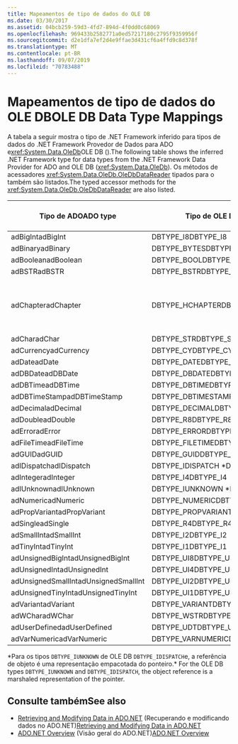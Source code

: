 ```yaml
---
title: Mapeamentos de tipo de dados do OLE DB
ms.date: 03/30/2017
ms.assetid: 04bcb259-59d3-4fd7-894d-4f0dd0c68069
ms.openlocfilehash: 969433b2582771a0ed57217180c2795f9359956f
ms.sourcegitcommit: d2e1dfa7ef2d4e9ffae3d431cf6a4ffd9c8d378f
ms.translationtype: MT
ms.contentlocale: pt-BR
ms.lasthandoff: 09/07/2019
ms.locfileid: "70783488"
---
```

# <a name="ole-db-data-type-mappings"></a><span data-ttu-id="f2103-102">Mapeamentos de tipo de dados do OLE DB</span><span class="sxs-lookup"><span data-stu-id="f2103-102">OLE DB Data Type Mappings</span></span>
<span data-ttu-id="f2103-103">A tabela a seguir mostra o tipo de .NET Framework inferido para tipos de dados do .NET Framework Provedor de Dados para ADO e<xref:System.Data.OleDb>OLE DB ().</span><span class="sxs-lookup"><span data-stu-id="f2103-103">The following table shows the inferred .NET Framework type for data types from the .NET Framework Data Provider for ADO and OLE DB (<xref:System.Data.OleDb>).</span></span> <span data-ttu-id="f2103-104">Os métodos de acessadores <xref:System.Data.OleDb.OleDbDataReader> tipados para o também são listados.</span><span class="sxs-lookup"><span data-stu-id="f2103-104">The typed accessor methods for the <xref:System.Data.OleDb.OleDbDataReader> are also listed.</span></span>  
  
|<span data-ttu-id="f2103-105">Tipo de ADO</span><span class="sxs-lookup"><span data-stu-id="f2103-105">ADO type</span></span>|<span data-ttu-id="f2103-106">Tipo de OLE DB</span><span class="sxs-lookup"><span data-stu-id="f2103-106">OLE DB type</span></span>|<span data-ttu-id="f2103-107">Tipo do .NET Framework</span><span class="sxs-lookup"><span data-stu-id="f2103-107">.NET Framework type</span></span>|<span data-ttu-id="f2103-108">Acessador .NET Framework tipado</span><span class="sxs-lookup"><span data-stu-id="f2103-108">.NET Framework typed accessor</span></span>|  
|--------------|-----------------|----------------------------------------------------------------------|--------------------------------------------------------------------------------|  
|<span data-ttu-id="f2103-109">adBigInt</span><span class="sxs-lookup"><span data-stu-id="f2103-109">adBigInt</span></span>|<span data-ttu-id="f2103-110">DBTYPE_I8</span><span class="sxs-lookup"><span data-stu-id="f2103-110">DBTYPE_I8</span></span>|<span data-ttu-id="f2103-111">Int64</span><span class="sxs-lookup"><span data-stu-id="f2103-111">Int64</span></span>|<span data-ttu-id="f2103-112">GetInt64()</span><span class="sxs-lookup"><span data-stu-id="f2103-112">GetInt64()</span></span>|  
|<span data-ttu-id="f2103-113">adBinary</span><span class="sxs-lookup"><span data-stu-id="f2103-113">adBinary</span></span>|<span data-ttu-id="f2103-114">DBTYPE_BYTES</span><span class="sxs-lookup"><span data-stu-id="f2103-114">DBTYPE_BYTES</span></span>|<span data-ttu-id="f2103-115">Byte[]</span><span class="sxs-lookup"><span data-stu-id="f2103-115">Byte[]</span></span>|<span data-ttu-id="f2103-116">GetBytes()</span><span class="sxs-lookup"><span data-stu-id="f2103-116">GetBytes()</span></span>|  
|<span data-ttu-id="f2103-117">adBoolean</span><span class="sxs-lookup"><span data-stu-id="f2103-117">adBoolean</span></span>|<span data-ttu-id="f2103-118">DBTYPE_BOOL</span><span class="sxs-lookup"><span data-stu-id="f2103-118">DBTYPE_BOOL</span></span>|<span data-ttu-id="f2103-119">Boolean</span><span class="sxs-lookup"><span data-stu-id="f2103-119">Boolean</span></span>|<span data-ttu-id="f2103-120">GetBoolean()</span><span class="sxs-lookup"><span data-stu-id="f2103-120">GetBoolean()</span></span>|  
|<span data-ttu-id="f2103-121">adBSTR</span><span class="sxs-lookup"><span data-stu-id="f2103-121">adBSTR</span></span>|<span data-ttu-id="f2103-122">DBTYPE_BSTR</span><span class="sxs-lookup"><span data-stu-id="f2103-122">DBTYPE_BSTR</span></span>|<span data-ttu-id="f2103-123">Cadeia de Caracteres</span><span class="sxs-lookup"><span data-stu-id="f2103-123">String</span></span>|<span data-ttu-id="f2103-124">GetString()</span><span class="sxs-lookup"><span data-stu-id="f2103-124">GetString()</span></span>|  
|<span data-ttu-id="f2103-125">adChapter</span><span class="sxs-lookup"><span data-stu-id="f2103-125">adChapter</span></span>|<span data-ttu-id="f2103-126">DBTYPE_HCHAPTER</span><span class="sxs-lookup"><span data-stu-id="f2103-126">DBTYPE_HCHAPTER</span></span>|<span data-ttu-id="f2103-127">Com suporte por `DataReader`meio do.</span><span class="sxs-lookup"><span data-stu-id="f2103-127">Supported through the `DataReader`.</span></span> <span data-ttu-id="f2103-128">Consulte [recuperando dados usando um DataReader](retrieving-data-using-a-datareader.md).</span><span class="sxs-lookup"><span data-stu-id="f2103-128">See [Retrieving Data Using a DataReader](retrieving-data-using-a-datareader.md).</span></span>|<span data-ttu-id="f2103-129">GetValue()</span><span class="sxs-lookup"><span data-stu-id="f2103-129">GetValue()</span></span>|  
|<span data-ttu-id="f2103-130">adChar</span><span class="sxs-lookup"><span data-stu-id="f2103-130">adChar</span></span>|<span data-ttu-id="f2103-131">DBTYPE_STR</span><span class="sxs-lookup"><span data-stu-id="f2103-131">DBTYPE_STR</span></span>|<span data-ttu-id="f2103-132">Cadeia de Caracteres</span><span class="sxs-lookup"><span data-stu-id="f2103-132">String</span></span>|<span data-ttu-id="f2103-133">GetString()</span><span class="sxs-lookup"><span data-stu-id="f2103-133">GetString()</span></span>|  
|<span data-ttu-id="f2103-134">adCurrency</span><span class="sxs-lookup"><span data-stu-id="f2103-134">adCurrency</span></span>|<span data-ttu-id="f2103-135">DBTYPE_CY</span><span class="sxs-lookup"><span data-stu-id="f2103-135">DBTYPE_CY</span></span>|<span data-ttu-id="f2103-136">Decimal</span><span class="sxs-lookup"><span data-stu-id="f2103-136">Decimal</span></span>|<span data-ttu-id="f2103-137">GetDecimal()</span><span class="sxs-lookup"><span data-stu-id="f2103-137">GetDecimal()</span></span>|  
|<span data-ttu-id="f2103-138">adDate</span><span class="sxs-lookup"><span data-stu-id="f2103-138">adDate</span></span>|<span data-ttu-id="f2103-139">DBTYPE_DATE</span><span class="sxs-lookup"><span data-stu-id="f2103-139">DBTYPE_DATE</span></span>|<span data-ttu-id="f2103-140">DateTime</span><span class="sxs-lookup"><span data-stu-id="f2103-140">DateTime</span></span>|<span data-ttu-id="f2103-141">GetDateTime()</span><span class="sxs-lookup"><span data-stu-id="f2103-141">GetDateTime()</span></span>|  
|<span data-ttu-id="f2103-142">adDBDate</span><span class="sxs-lookup"><span data-stu-id="f2103-142">adDBDate</span></span>|<span data-ttu-id="f2103-143">DBTYPE_DBDATE</span><span class="sxs-lookup"><span data-stu-id="f2103-143">DBTYPE_DBDATE</span></span>|<span data-ttu-id="f2103-144">DateTime</span><span class="sxs-lookup"><span data-stu-id="f2103-144">DateTime</span></span>|<span data-ttu-id="f2103-145">GetDateTime()</span><span class="sxs-lookup"><span data-stu-id="f2103-145">GetDateTime()</span></span>|  
|<span data-ttu-id="f2103-146">adDBTime</span><span class="sxs-lookup"><span data-stu-id="f2103-146">adDBTime</span></span>|<span data-ttu-id="f2103-147">DBTYPE_DBTIME</span><span class="sxs-lookup"><span data-stu-id="f2103-147">DBTYPE_DBTIME</span></span>|<span data-ttu-id="f2103-148">DateTime</span><span class="sxs-lookup"><span data-stu-id="f2103-148">DateTime</span></span>|<span data-ttu-id="f2103-149">GetDateTime()</span><span class="sxs-lookup"><span data-stu-id="f2103-149">GetDateTime()</span></span>|  
|<span data-ttu-id="f2103-150">adDBTimeStamp</span><span class="sxs-lookup"><span data-stu-id="f2103-150">adDBTimeStamp</span></span>|<span data-ttu-id="f2103-151">DBTYPE_DBTIMESTAMP</span><span class="sxs-lookup"><span data-stu-id="f2103-151">DBTYPE_DBTIMESTAMP</span></span>|<span data-ttu-id="f2103-152">DateTime</span><span class="sxs-lookup"><span data-stu-id="f2103-152">DateTime</span></span>|<span data-ttu-id="f2103-153">GetDateTime()</span><span class="sxs-lookup"><span data-stu-id="f2103-153">GetDateTime()</span></span>|  
|<span data-ttu-id="f2103-154">adDecimal</span><span class="sxs-lookup"><span data-stu-id="f2103-154">adDecimal</span></span>|<span data-ttu-id="f2103-155">DBTYPE_DECIMAL</span><span class="sxs-lookup"><span data-stu-id="f2103-155">DBTYPE_DECIMAL</span></span>|<span data-ttu-id="f2103-156">Decimal</span><span class="sxs-lookup"><span data-stu-id="f2103-156">Decimal</span></span>|<span data-ttu-id="f2103-157">GetDecimal()</span><span class="sxs-lookup"><span data-stu-id="f2103-157">GetDecimal()</span></span>|  
|<span data-ttu-id="f2103-158">adDouble</span><span class="sxs-lookup"><span data-stu-id="f2103-158">adDouble</span></span>|<span data-ttu-id="f2103-159">DBTYPE_R8</span><span class="sxs-lookup"><span data-stu-id="f2103-159">DBTYPE_R8</span></span>|<span data-ttu-id="f2103-160">Duplo</span><span class="sxs-lookup"><span data-stu-id="f2103-160">Double</span></span>|<span data-ttu-id="f2103-161">GetDouble()</span><span class="sxs-lookup"><span data-stu-id="f2103-161">GetDouble()</span></span>|  
|<span data-ttu-id="f2103-162">adError</span><span class="sxs-lookup"><span data-stu-id="f2103-162">adError</span></span>|<span data-ttu-id="f2103-163">DBTYPE_ERROR</span><span class="sxs-lookup"><span data-stu-id="f2103-163">DBTYPE_ERROR</span></span>|<span data-ttu-id="f2103-164">ExternalException</span><span class="sxs-lookup"><span data-stu-id="f2103-164">ExternalException</span></span>|<span data-ttu-id="f2103-165">GetValue()</span><span class="sxs-lookup"><span data-stu-id="f2103-165">GetValue()</span></span>|  
|<span data-ttu-id="f2103-166">adFileTime</span><span class="sxs-lookup"><span data-stu-id="f2103-166">adFileTime</span></span>|<span data-ttu-id="f2103-167">DBTYPE_FILETIME</span><span class="sxs-lookup"><span data-stu-id="f2103-167">DBTYPE_FILETIME</span></span>|<span data-ttu-id="f2103-168">DateTime</span><span class="sxs-lookup"><span data-stu-id="f2103-168">DateTime</span></span>|<span data-ttu-id="f2103-169">GetDateTime()</span><span class="sxs-lookup"><span data-stu-id="f2103-169">GetDateTime()</span></span>|  
|<span data-ttu-id="f2103-170">adGUID</span><span class="sxs-lookup"><span data-stu-id="f2103-170">adGUID</span></span>|<span data-ttu-id="f2103-171">DBTYPE_GUID</span><span class="sxs-lookup"><span data-stu-id="f2103-171">DBTYPE_GUID</span></span>|<span data-ttu-id="f2103-172">Guid</span><span class="sxs-lookup"><span data-stu-id="f2103-172">Guid</span></span>|<span data-ttu-id="f2103-173">GetGuid()</span><span class="sxs-lookup"><span data-stu-id="f2103-173">GetGuid()</span></span>|  
|<span data-ttu-id="f2103-174">adIDispatch</span><span class="sxs-lookup"><span data-stu-id="f2103-174">adIDispatch</span></span>|<span data-ttu-id="f2103-175">DBTYPE_IDISPATCH \*</span><span class="sxs-lookup"><span data-stu-id="f2103-175">DBTYPE_IDISPATCH \*</span></span>|<span data-ttu-id="f2103-176">Object</span><span class="sxs-lookup"><span data-stu-id="f2103-176">Object</span></span>|<span data-ttu-id="f2103-177">GetValue()</span><span class="sxs-lookup"><span data-stu-id="f2103-177">GetValue()</span></span>|  
|<span data-ttu-id="f2103-178">adInteger</span><span class="sxs-lookup"><span data-stu-id="f2103-178">adInteger</span></span>|<span data-ttu-id="f2103-179">DBTYPE_I4</span><span class="sxs-lookup"><span data-stu-id="f2103-179">DBTYPE_I4</span></span>|<span data-ttu-id="f2103-180">Int32</span><span class="sxs-lookup"><span data-stu-id="f2103-180">Int32</span></span>|<span data-ttu-id="f2103-181">GetInt32()</span><span class="sxs-lookup"><span data-stu-id="f2103-181">GetInt32()</span></span>|  
|<span data-ttu-id="f2103-182">adIUnknown</span><span class="sxs-lookup"><span data-stu-id="f2103-182">adIUnknown</span></span>|<span data-ttu-id="f2103-183">DBTYPE_IUNKNOWN \*</span><span class="sxs-lookup"><span data-stu-id="f2103-183">DBTYPE_IUNKNOWN \*</span></span>|<span data-ttu-id="f2103-184">Object</span><span class="sxs-lookup"><span data-stu-id="f2103-184">Object</span></span>|<span data-ttu-id="f2103-185">GetValue()</span><span class="sxs-lookup"><span data-stu-id="f2103-185">GetValue()</span></span>|  
|<span data-ttu-id="f2103-186">adNumeric</span><span class="sxs-lookup"><span data-stu-id="f2103-186">adNumeric</span></span>|<span data-ttu-id="f2103-187">DBTYPE_NUMERIC</span><span class="sxs-lookup"><span data-stu-id="f2103-187">DBTYPE_NUMERIC</span></span>|<span data-ttu-id="f2103-188">Decimal</span><span class="sxs-lookup"><span data-stu-id="f2103-188">Decimal</span></span>|<span data-ttu-id="f2103-189">GetDecimal()</span><span class="sxs-lookup"><span data-stu-id="f2103-189">GetDecimal()</span></span>|  
|<span data-ttu-id="f2103-190">adPropVariant</span><span class="sxs-lookup"><span data-stu-id="f2103-190">adPropVariant</span></span>|<span data-ttu-id="f2103-191">DBTYPE_PROPVARIANT</span><span class="sxs-lookup"><span data-stu-id="f2103-191">DBTYPE_PROPVARIANT</span></span>|<span data-ttu-id="f2103-192">Object</span><span class="sxs-lookup"><span data-stu-id="f2103-192">Object</span></span>|<span data-ttu-id="f2103-193">GetValue()</span><span class="sxs-lookup"><span data-stu-id="f2103-193">GetValue()</span></span>|  
|<span data-ttu-id="f2103-194">adSingle</span><span class="sxs-lookup"><span data-stu-id="f2103-194">adSingle</span></span>|<span data-ttu-id="f2103-195">DBTYPE_R4</span><span class="sxs-lookup"><span data-stu-id="f2103-195">DBTYPE_R4</span></span>|<span data-ttu-id="f2103-196">Simples</span><span class="sxs-lookup"><span data-stu-id="f2103-196">Single</span></span>|<span data-ttu-id="f2103-197">GetFloat()</span><span class="sxs-lookup"><span data-stu-id="f2103-197">GetFloat()</span></span>|  
|<span data-ttu-id="f2103-198">adSmallInt</span><span class="sxs-lookup"><span data-stu-id="f2103-198">adSmallInt</span></span>|<span data-ttu-id="f2103-199">DBTYPE_I2</span><span class="sxs-lookup"><span data-stu-id="f2103-199">DBTYPE_I2</span></span>|<span data-ttu-id="f2103-200">Int16</span><span class="sxs-lookup"><span data-stu-id="f2103-200">Int16</span></span>|<span data-ttu-id="f2103-201">GetInt16()</span><span class="sxs-lookup"><span data-stu-id="f2103-201">GetInt16()</span></span>|  
|<span data-ttu-id="f2103-202">adTinyInt</span><span class="sxs-lookup"><span data-stu-id="f2103-202">adTinyInt</span></span>|<span data-ttu-id="f2103-203">DBTYPE_I1</span><span class="sxs-lookup"><span data-stu-id="f2103-203">DBTYPE_I1</span></span>|<span data-ttu-id="f2103-204">Byte</span><span class="sxs-lookup"><span data-stu-id="f2103-204">Byte</span></span>|<span data-ttu-id="f2103-205">GetByte()</span><span class="sxs-lookup"><span data-stu-id="f2103-205">GetByte()</span></span>|  
|<span data-ttu-id="f2103-206">adUnsignedBigInt</span><span class="sxs-lookup"><span data-stu-id="f2103-206">adUnsignedBigInt</span></span>|<span data-ttu-id="f2103-207">DBTYPE_UI8</span><span class="sxs-lookup"><span data-stu-id="f2103-207">DBTYPE_UI8</span></span>|<span data-ttu-id="f2103-208">UInt64</span><span class="sxs-lookup"><span data-stu-id="f2103-208">UInt64</span></span>|<span data-ttu-id="f2103-209">GetValue()</span><span class="sxs-lookup"><span data-stu-id="f2103-209">GetValue()</span></span>|  
|<span data-ttu-id="f2103-210">adUnsignedInt</span><span class="sxs-lookup"><span data-stu-id="f2103-210">adUnsignedInt</span></span>|<span data-ttu-id="f2103-211">DBTYPE_UI4</span><span class="sxs-lookup"><span data-stu-id="f2103-211">DBTYPE_UI4</span></span>|<span data-ttu-id="f2103-212">UInt32</span><span class="sxs-lookup"><span data-stu-id="f2103-212">UInt32</span></span>|<span data-ttu-id="f2103-213">GetValue()</span><span class="sxs-lookup"><span data-stu-id="f2103-213">GetValue()</span></span>|  
|<span data-ttu-id="f2103-214">adUnsignedSmallInt</span><span class="sxs-lookup"><span data-stu-id="f2103-214">adUnsignedSmallInt</span></span>|<span data-ttu-id="f2103-215">DBTYPE_UI2</span><span class="sxs-lookup"><span data-stu-id="f2103-215">DBTYPE_UI2</span></span>|<span data-ttu-id="f2103-216">UInt16</span><span class="sxs-lookup"><span data-stu-id="f2103-216">UInt16</span></span>|<span data-ttu-id="f2103-217">GetValue()</span><span class="sxs-lookup"><span data-stu-id="f2103-217">GetValue()</span></span>|  
|<span data-ttu-id="f2103-218">adUnsignedTinyInt</span><span class="sxs-lookup"><span data-stu-id="f2103-218">adUnsignedTinyInt</span></span>|<span data-ttu-id="f2103-219">DBTYPE_UI1</span><span class="sxs-lookup"><span data-stu-id="f2103-219">DBTYPE_UI1</span></span>|<span data-ttu-id="f2103-220">Byte</span><span class="sxs-lookup"><span data-stu-id="f2103-220">Byte</span></span>|<span data-ttu-id="f2103-221">GetByte()</span><span class="sxs-lookup"><span data-stu-id="f2103-221">GetByte()</span></span>|  
|<span data-ttu-id="f2103-222">adVariant</span><span class="sxs-lookup"><span data-stu-id="f2103-222">adVariant</span></span>|<span data-ttu-id="f2103-223">DBTYPE_VARIANT</span><span class="sxs-lookup"><span data-stu-id="f2103-223">DBTYPE_VARIANT</span></span>|<span data-ttu-id="f2103-224">Object</span><span class="sxs-lookup"><span data-stu-id="f2103-224">Object</span></span>|<span data-ttu-id="f2103-225">GetValue()</span><span class="sxs-lookup"><span data-stu-id="f2103-225">GetValue()</span></span>|  
|<span data-ttu-id="f2103-226">adWChar</span><span class="sxs-lookup"><span data-stu-id="f2103-226">adWChar</span></span>|<span data-ttu-id="f2103-227">DBTYPE_WSTR</span><span class="sxs-lookup"><span data-stu-id="f2103-227">DBTYPE_WSTR</span></span>|<span data-ttu-id="f2103-228">Cadeia de Caracteres</span><span class="sxs-lookup"><span data-stu-id="f2103-228">String</span></span>|<span data-ttu-id="f2103-229">GetString()</span><span class="sxs-lookup"><span data-stu-id="f2103-229">GetString()</span></span>|  
|<span data-ttu-id="f2103-230">adUserDefined</span><span class="sxs-lookup"><span data-stu-id="f2103-230">adUserDefined</span></span>|<span data-ttu-id="f2103-231">DBTYPE_UDT</span><span class="sxs-lookup"><span data-stu-id="f2103-231">DBTYPE_UDT</span></span>|<span data-ttu-id="f2103-232">sem suporte</span><span class="sxs-lookup"><span data-stu-id="f2103-232">not supported</span></span>||  
|<span data-ttu-id="f2103-233">adVarNumeric</span><span class="sxs-lookup"><span data-stu-id="f2103-233">adVarNumeric</span></span>|<span data-ttu-id="f2103-234">DBTYPE_VARNUMERIC</span><span class="sxs-lookup"><span data-stu-id="f2103-234">DBTYPE_VARNUMERIC</span></span>|<span data-ttu-id="f2103-235">sem suporte</span><span class="sxs-lookup"><span data-stu-id="f2103-235">not supported</span></span>||  
  
 <span data-ttu-id="f2103-236">\*Para os tipos `DBTYPE_IUNKNOWN` de OLE DB `DBTYPE_IDISPATCH`e, a referência de objeto é uma representação empacotada do ponteiro.</span><span class="sxs-lookup"><span data-stu-id="f2103-236">\* For the OLE DB types `DBTYPE_IUNKNOWN` and `DBTYPE_IDISPATCH`, the object reference is a marshaled representation of the pointer.</span></span>  
  
## <a name="see-also"></a><span data-ttu-id="f2103-237">Consulte também</span><span class="sxs-lookup"><span data-stu-id="f2103-237">See also</span></span>

- <span data-ttu-id="f2103-238">[Retrieving and Modifying Data in ADO.NET](retrieving-and-modifying-data.md) (Recuperando e modificando dados no ADO.NET)</span><span class="sxs-lookup"><span data-stu-id="f2103-238">[Retrieving and Modifying Data in ADO.NET](retrieving-and-modifying-data.md)</span></span>
- <span data-ttu-id="f2103-239">[ADO.NET Overview](ado-net-overview.md) (Visão geral do ADO.NET)</span><span class="sxs-lookup"><span data-stu-id="f2103-239">[ADO.NET Overview](ado-net-overview.md)</span></span>
